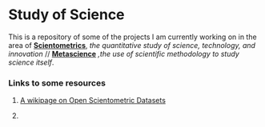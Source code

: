 # Study of Science 


This is a repository of some of the projects I am currently working on in the area of [**Scientometrics**](https://en.wikipedia.org/wiki/Scientometrics), *the quantitative study of science, technology, and innovation* // [**Metascience**](https://en.wikipedia.org/wiki/Metascience) *,the use of scientific methodology to study science itself*.

### Links to some resources

1. [A wikipage on Open Scientometric Datasets](https://github.com/almugabo/open_scientometrics/wiki/Open-datasets)

2.



